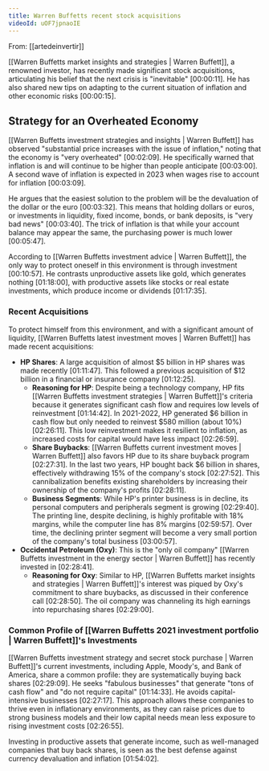 ```yaml
---
title: Warren Buffetts recent stock acquisitions
videoId: uOF7jpnaoIE
---
```


From: [[artedeinvertir]] <br/> 

[[Warren Buffetts market insights and strategies | Warren Buffett]], a renowned investor, has recently made significant stock acquisitions, articulating his belief that the next crisis is "inevitable" <a class="yt-timestamp" data-t="00:00:11">[00:00:11]</a>. He has also shared new tips on adapting to the current situation of inflation and other economic risks <a class="yt-timestamp" data-t="00:00:15">[00:00:15]</a>.

## Strategy for an Overheated Economy
[[Warren Buffetts investment strategies and insights | Warren Buffett]] has observed "substantial price increases with the issue of inflation," noting that the economy is "very overheated" <a class="yt-timestamp" data-t="00:02:09">[00:02:09]</a>. He specifically warned that inflation is and will continue to be higher than people anticipate <a class="yt-timestamp" data-t="00:03:00">[00:03:00]</a>. A second wave of inflation is expected in 2023 when wages rise to account for inflation <a class="yt-timestamp" data-t="00:03:09">[00:03:09]</a>.

He argues that the easiest solution to the problem will be the devaluation of the dollar or the euro <a class="yt-timestamp" data-t="00:03:32">[00:03:32]</a>. This means that holding dollars or euros, or investments in liquidity, fixed income, bonds, or bank deposits, is "very bad news" <a class="yt-timestamp" data-t="00:03:40">[00:03:40]</a>. The trick of inflation is that while your account balance may appear the same, the purchasing power is much lower <a class="yt-timestamp" data-t="00:05:47">[00:05:47]</a>.

According to [[Warren Buffetts investment advice | Warren Buffett]], the only way to protect oneself in this environment is through investment <a class="yt-timestamp" data-t="00:10:57">[00:10:57]</a>. He contrasts unproductive assets like gold, which generates nothing <a class="yt-timestamp" data-t="01:18:00">[01:18:00]</a>, with productive assets like stocks or real estate investments, which produce income or dividends <a class="yt-timestamp" data-t="01:17:35">[01:17:35]</a>.

### Recent Acquisitions
To protect himself from this environment, and with a significant amount of liquidity, [[Warren Buffetts latest investment moves | Warren Buffett]] has made recent acquisitions:

*   **HP Shares**: A large acquisition of almost $5 billion in HP shares was made recently <a class="yt-timestamp" data-t="01:11:47">[01:11:47]</a>. This followed a previous acquisition of $12 billion in a financial or insurance company <a class="yt-timestamp" data-t="01:12:25">[01:12:25]</a>.
    *   **Reasoning for HP**: Despite being a technology company, HP fits [[Warren Buffetts investment strategies | Warren Buffett]]'s criteria because it generates significant cash flow and requires low levels of reinvestment <a class="yt-timestamp" data-t="01:14:42">[01:14:42]</a>. In 2021-2022, HP generated $6 billion in cash flow but only needed to reinvest $580 million (about 10%) <a class="yt-timestamp" data-t="02:26:11">[02:26:11]</a>. This low reinvestment makes it resilient to inflation, as increased costs for capital would have less impact <a class="yt-timestamp" data-t="02:26:59">[02:26:59]</a>.
    *   **Share Buybacks**: [[Warren Buffetts current investment moves | Warren Buffett]] also favors HP due to its share buyback program <a class="yt-timestamp" data-t="02:27:31">[02:27:31]</a>. In the last two years, HP bought back $6 billion in shares, effectively withdrawing 15% of the company's stock <a class="yt-timestamp" data-t="02:27:52">[02:27:52]</a>. This cannibalization benefits existing shareholders by increasing their ownership of the company's profits <a class="yt-timestamp" data-t="02:28:11">[02:28:11]</a>.
    *   **Business Segments**: While HP's printer business is in decline, its personal computers and peripherals segment is growing <a class="yt-timestamp" data-t="02:29:40">[02:29:40]</a>. The printing line, despite declining, is highly profitable with 18% margins, while the computer line has 8% margins <a class="yt-timestamp" data-t="02:59:57">[02:59:57]</a>. Over time, the declining printer segment will become a very small portion of the company's total business <a class="yt-timestamp" data-t="03:00:57">[03:00:57]</a>.
*   **Occidental Petroleum (Oxy)**: This is the "only oil company" [[Warren Buffetts investment in the energy sector | Warren Buffett]] has recently invested in <a class="yt-timestamp" data-t="02:28:41">[02:28:41]</a>.
    *   **Reasoning for Oxy**: Similar to HP, [[Warren Buffetts market insights and strategies | Warren Buffett]]'s interest was piqued by Oxy's commitment to share buybacks, as discussed in their conference call <a class="yt-timestamp" data-t="02:28:50">[02:28:50]</a>. The oil company was channeling its high earnings into repurchasing shares <a class="yt-timestamp" data-t="02:29:00">[02:29:00]</a>.

### Common Profile of [[Warren Buffetts 2021 investment portfolio | Warren Buffett]]'s Investments
[[Warren Buffetts investment strategy and secret stock purchase | Warren Buffett]]'s current investments, including Apple, Moody's, and Bank of America, share a common profile: they are systematically buying back shares <a class="yt-timestamp" data-t="02:29:09">[02:29:09]</a>. He seeks "fabulous businesses" that generate "tons of cash flow" and "do not require capital" <a class="yt-timestamp" data-t="01:14:33">[01:14:33]</a>. He avoids capital-intensive businesses <a class="yt-timestamp" data-t="02:27:17">[02:27:17]</a>. This approach allows these companies to thrive even in inflationary environments, as they can raise prices due to strong business models and their low capital needs mean less exposure to rising investment costs <a class="yt-timestamp" data-t="02:26:55">[02:26:55]</a>.

Investing in productive assets that generate income, such as well-managed companies that buy back shares, is seen as the best defense against currency devaluation and inflation <a class="yt-timestamp" data-t="01:54:02">[01:54:02]</a>.